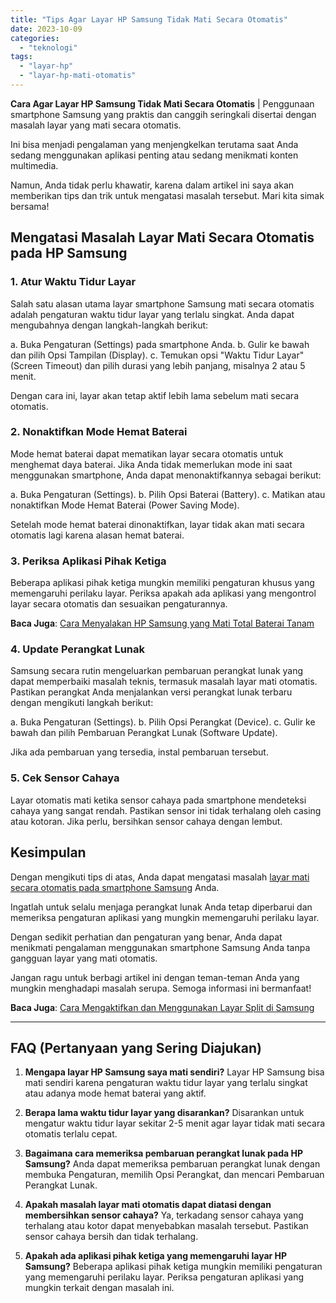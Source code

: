 ```yaml
---
title: "Tips Agar Layar HP Samsung Tidak Mati Secara Otomatis"
date: 2023-10-09
categories: 
  - "teknologi"
tags: 
  - "layar-hp"
  - "layar-hp-mati-otomatis"
---
```


**Cara Agar Layar HP Samsung Tidak Mati Secara Otomatis** | Penggunaan smartphone Samsung yang praktis dan canggih seringkali disertai dengan masalah layar yang mati secara otomatis.

Ini bisa menjadi pengalaman yang menjengkelkan terutama saat Anda sedang menggunakan aplikasi penting atau sedang menikmati konten multimedia.

Namun, Anda tidak perlu khawatir, karena dalam artikel ini saya akan memberikan tips dan trik untuk mengatasi masalah tersebut. Mari kita simak bersama!

## Mengatasi Masalah Layar Mati Secara Otomatis pada HP Samsung

### 1\. Atur Waktu Tidur Layar

Salah satu alasan utama layar smartphone Samsung mati secara otomatis adalah pengaturan waktu tidur layar yang terlalu singkat. Anda dapat mengubahnya dengan langkah-langkah berikut:

a. Buka Pengaturan (Settings) pada smartphone Anda. b. Gulir ke bawah dan pilih Opsi Tampilan (Display). c. Temukan opsi "Waktu Tidur Layar" (Screen Timeout) dan pilih durasi yang lebih panjang, misalnya 2 atau 5 menit.

Dengan cara ini, layar akan tetap aktif lebih lama sebelum mati secara otomatis.

### 2\. Nonaktifkan Mode Hemat Baterai

Mode hemat baterai dapat mematikan layar secara otomatis untuk menghemat daya baterai. Jika Anda tidak memerlukan mode ini saat menggunakan smartphone, Anda dapat menonaktifkannya sebagai berikut:

a. Buka Pengaturan (Settings). b. Pilih Opsi Baterai (Battery). c. Matikan atau nonaktifkan Mode Hemat Baterai (Power Saving Mode).

Setelah mode hemat baterai dinonaktifkan, layar tidak akan mati secara otomatis lagi karena alasan hemat baterai.

### 3\. Periksa Aplikasi Pihak Ketiga

Beberapa aplikasi pihak ketiga mungkin memiliki pengaturan khusus yang memengaruhi perilaku layar. Periksa apakah ada aplikasi yang mengontrol layar secara otomatis dan sesuaikan pengaturannya.

**Baca Juga**: [Cara Menyalakan HP Samsung yang Mati Total Baterai Tanam](https://ajiekusumadhany.com/cara-menyalakan-hp-samsung-yang-mati-total-baterai-tanam/)

### 4\. Update Perangkat Lunak

Samsung secara rutin mengeluarkan pembaruan perangkat lunak yang dapat memperbaiki masalah teknis, termasuk masalah layar mati otomatis. Pastikan perangkat Anda menjalankan versi perangkat lunak terbaru dengan mengikuti langkah berikut:

a. Buka Pengaturan (Settings). b. Pilih Opsi Perangkat (Device). c. Gulir ke bawah dan pilih Pembaruan Perangkat Lunak (Software Update).

Jika ada pembaruan yang tersedia, instal pembaruan tersebut.

### 5\. Cek Sensor Cahaya

Layar otomatis mati ketika sensor cahaya pada smartphone mendeteksi cahaya yang sangat rendah. Pastikan sensor ini tidak terhalang oleh casing atau kotoran. Jika perlu, bersihkan sensor cahaya dengan lembut.

## Kesimpulan

Dengan mengikuti tips di atas, Anda dapat mengatasi masalah [layar mati secara otomatis pada smartphone Samsung](https://ajiekusumadhany.com/tips-agar-layar-hp-samsung-tidak-mati-secara-otomatis) Anda.

Ingatlah untuk selalu menjaga perangkat lunak Anda tetap diperbarui dan memeriksa pengaturan aplikasi yang mungkin memengaruhi perilaku layar.

Dengan sedikit perhatian dan pengaturan yang benar, Anda dapat menikmati pengalaman menggunakan smartphone Samsung Anda tanpa gangguan layar yang mati otomatis.

Jangan ragu untuk berbagi artikel ini dengan teman-teman Anda yang mungkin menghadapi masalah serupa. Semoga informasi ini bermanfaat!

**Baca Juga**: [Cara Mengaktifkan dan Menggunakan Layar Split di Samsung](https://ajiekusumadhany.com/mengaktifkan-dan-menggunakan-layar-split-di-samsung/)

* * *

## **FAQ (Pertanyaan yang Sering Diajukan)**

1. **Mengapa layar HP Samsung saya mati sendiri?** Layar HP Samsung bisa mati sendiri karena pengaturan waktu tidur layar yang terlalu singkat atau adanya mode hemat baterai yang aktif.
    
2. **Berapa lama waktu tidur layar yang disarankan?** Disarankan untuk mengatur waktu tidur layar sekitar 2-5 menit agar layar tidak mati secara otomatis terlalu cepat.
    
3. **Bagaimana cara memeriksa pembaruan perangkat lunak pada HP Samsung?** Anda dapat memeriksa pembaruan perangkat lunak dengan membuka Pengaturan, memilih Opsi Perangkat, dan mencari Pembaruan Perangkat Lunak.
    
4. **Apakah masalah layar mati otomatis dapat diatasi dengan membersihkan sensor cahaya?** Ya, terkadang sensor cahaya yang terhalang atau kotor dapat menyebabkan masalah tersebut. Pastikan sensor cahaya bersih dan tidak terhalang.
    
5. **Apakah ada aplikasi pihak ketiga yang memengaruhi layar HP Samsung?** Beberapa aplikasi pihak ketiga mungkin memiliki pengaturan yang memengaruhi perilaku layar. Periksa pengaturan aplikasi yang mungkin terkait dengan masalah ini.

